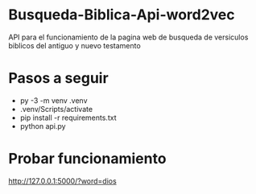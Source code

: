 # Busqueda-Biblica-Api-word2vec
API para el funcionamiento de la pagina web de busqueda de versiculos biblicos del antiguo y nuevo testamento

# Pasos a seguir
- py -3 -m venv .venv
- .venv/Scripts/activate
- pip install -r requirements.txt
- python api.py

# Probar funcionamiento
http://127.0.0.1:5000/?word=dios
